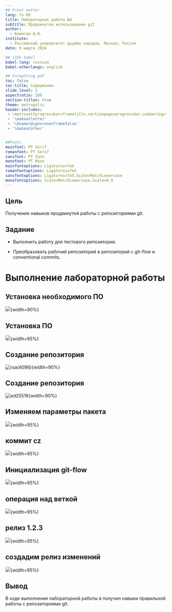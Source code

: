 ```yaml
---
## Front matter
lang: ru-RU
title: Лабораторная работа №4
subtitle: Продвинутое использование git
author:
  - Комягин А.Н.
institute:
  - Российский университет дружбы народов, Москва, Россия
date: 9 марта 2024

## i18n babel
babel-lang: russian
babel-otherlangs: english

## Formatting pdf
toc: false
toc-title: Содержание
slide_level: 2
aspectratio: 169
section-titles: true
theme: metropolis
header-includes:
 - \metroset{progressbar=frametitle,sectionpage=progressbar,numbering=fraction}
 - '\makeatletter'
 - '\beamer@ignorenonframefalse'
 - '\makeatother'


##Fonts
mainfont: PT Serif
romanfont: PT Serif
sansfont: PT Sans
monofont: PT Mono
mainfontoptions: Ligatures=TeX
romanfontoptions: Ligatures=TeX
sansfontoptions: Ligatures=TeX,Scale=MatchLowercase
monofontoptions: Scale=MatchLowercase,Scale=0.9
---
```



## Цель

Получение навыков продвинутой работы с репозиториями git.

## Задание

* Выполнить работу для тестового репозитория.

* Преобразовать рабочий репозиторий в репозиторий с git-flow и conventional commits.

# Выполнение лабораторной работы

## Установка необходимого ПО

![](./image/1.PNG){width=90%}

## Установка ПО

![](./image/2.PNG){width=95%}

## Создание репозитория

![rsa(4096)](./image/3.PNG){width=90%} 

## Создание репозитория

![ed25519](./image/4.PNG){width=90%}

## Изменяем параметры пакета

![](./image/5.PNG){width=95%}

## коммит cz

![](./image/6.PNG){width=95%}

## Инициализация git-flow

![](./image/7.PNG){width=95%}

## операция над веткой

![](./image/8.PNG){width=95%}

## релиз 1.2.3

![](./image/9.PNG){width=95%}

## создадим релиз изменений

![](./image/10.PNG){width=95%}

## Вывод

В ходе выполнения лабораторной работы я получил навыки правильной работы с репозиториями git.





















